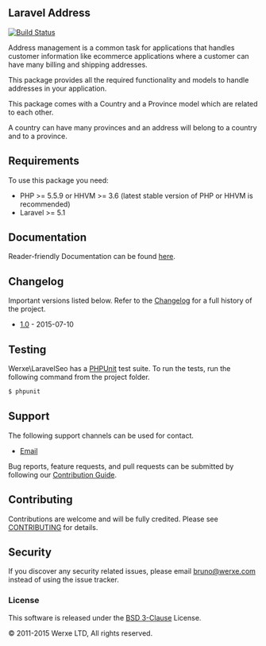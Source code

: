 ## Laravel Address

[![Build Status](https://travis-ci.org/werxe/laravel-address.svg?branch=1.0)](https://travis-ci.org/werxe/laravel-address)

Address management is a common task for applications that handles customer information like ecommerce applications where a customer can have many billing and shipping addresses.

This package provides all the required functionality and models to handle addresses in your application.

This package comes with a Country and a Province model which are related to each other.

A country can have many provinces and an address will belong to a country and to a province.

## Requirements

To use this package you need:

- PHP >= 5.5.9 or HHVM >= 3.6 (latest stable version of PHP or HHVM is recommended)
- Laravel >= 5.1

## Documentation

Reader-friendly Documentation can be found [here](https://github.com/werxe/laravel-address/wiki).

## Changelog

Important versions listed below. Refer to the [Changelog](CHANGELOG.md) for a full history of the project.

- [1.0](CHANGELOG.md) - 2015-07-10

## Testing

Werxe\LaravelSeo has a [PHPUnit](https://phpunit.de/) test suite. To run the tests, run the following command from the project folder.

```sh
$ phpunit
```

## Support

The following support channels can be used for contact.

- [Email](mailto:hello@werxe.com)

Bug reports, feature requests, and pull requests can be submitted by following our [Contribution Guide](CONTRIBUTING.md).

## Contributing

Contributions are welcome and will be fully credited. Please see [CONTRIBUTING](CONTRIBUTING.md) for details.

## Security

If you discover any security related issues, please email bruno@werxe.com instead of using the issue tracker.

### License

This software is released under the [BSD 3-Clause](LICENSE) License.

© 2011-2015 Werxe LTD, All rights reserved.

